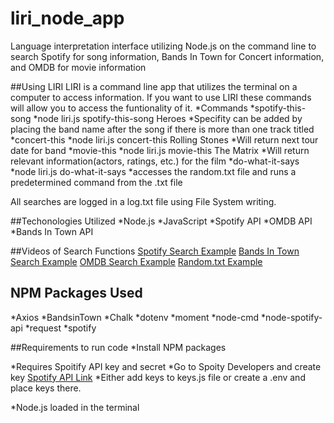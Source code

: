 # liri_node_app

Language interpretation interface utilizing Node.js on the command line to search Spotify for song information, Bands In Town for Concert information, and OMDB for movie information

##Using LIRI
LIRI is a command line app that utilizes the terminal on a computer to access information. If you want to use LIRI these commands will allow you to access the funtionality of it.
    *Commands
        *spotify-this-song
            *node liri.js spotify-this-song Heroes
            *Specifity can be added by placing the band name after the song if there is more than one track titled 
        *concert-this
            *node liri.js concert-this Rolling Stones
            *Will return next tour date for band
        *movie-this
            *node liri.js movie-this The Matrix
            *Will return relevant information(actors, ratings, etc.) for the film
        *do-what-it-says
            *node liri.js do-what-it-says
            *accesses the random.txt file and runs a predetermined command from the .txt file

All searches are logged in a log.txt file using File System writing.

##Techonologies Utilized
*Node.js
*JavaScript
*Spotify API
*OMDB API
*Bands In Town API

##Videos of Search Functions
[Spotify Search Example](videos/spotify.mov)
[Bands In Town Search Example](videos/bandsintown.mov)
[OMDB Search Example](videos/omdb.mov)
[Random.txt Example](videos/random.mov)

## NPM Packages Used
*Axios
*BandsinTown
*Chalk
*dotenv
*moment
*node-cmd
*node-spotify-api
*request
*spotify


##Requirements to run code
*Install NPM packages

*Requires Spoitify API key and secret
    *Go to Spoity Developers and create key [Spotify API Link](https://developer.spotify.com/my-applications/#!/)
    *Either add keys to keys.js file or create a .env and place keys there. 

*Node.js loaded in the terminal
